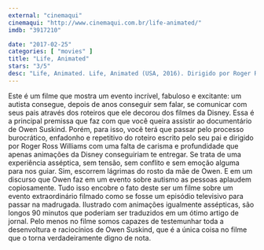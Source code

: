 ```yaml
---
external: "cinemaqui"
cinemaqui: "http://www.cinemaqui.com.br/life-animated/"
imdb: "3917210"

date: "2017-02-25"
categories: [ "movies" ]
title: "Life, Animated"
stars: "3/5"
desc: "Life, Animated. Life, Animated (USA, 2016). Dirigido por Roger Ross Williams. Escrito por Ron Suskind. Com Jonathan Freeman (Himself), Gilbert Gottfried (Himself), Alan Rosenblatt (Himself), Owen Suskind (Himself), Ron Suskind (Himself)."
---
```

Este é um filme que mostra um evento incrível, fabuloso e excitante: um autista consegue, depois de anos conseguir sem falar, se comunicar com seus pais através dos roteiros que ele decorou dos filmes da Disney. Essa é a principal premissa que faz com que você queira assistir ao documentário de Owen Suskind. Porém, para isso, você terá que passar pelo processo burocrático, enfadonho e repetitivo do roteiro escrito pelo seu pai e dirigido por Roger Ross Williams com uma falta de carisma e profundidade que apenas animações da Disney conseguiriam te entregar. Se trata de uma experiência asséptica, sem tensão, sem conflito e sem emoção alguma para nos guiar. Sim, escorrem lágrimas do rosto da mãe de Owen. E em um discurso que Owen faz em um evento sobre autismo as pessoas aplaudem copiosamente. Tudo isso encobre o fato deste ser um filme sobre um evento extraordinário filmado como se fosse um episódio televisivo para passar na madrugada. Ilustrado com animações igualmente assépticas, são longos 90 minutos que poderiam ser traduzidos em um ótimo artigo de jornal. Pelo menos no filme somos capazes de testemunhar toda a desenvoltura e raciocínios de Owen Suskind, que é a única coisa no filme que o torna verdadeiramente digno de nota.
